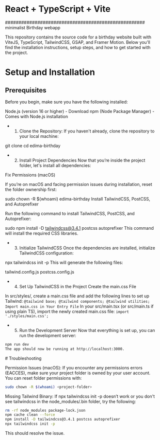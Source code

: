 # React + TypeScript + Vite




####################################################
minimalist Birthday webapp

This repository contains the source code for a birthday website built with ViteJS, TypeScript, TailwindCSS, GSAP, and Framer Motion. Below you'll find the installation instructions, setup steps, and how to get started with the project.

# Setup and Installation

## Prerequisites
Before you begin, make sure you have the following installed:

Node.js (version 16 or higher) - Download
npm (Node Package Manager) - Comes with Node.js installation
- 1. Clone the Repository:
If you haven't already, clone the repository to your local machine:

git clone <repository-url>
cd edima-birthday
- 2. Install Project Dependencies
Now that you’re inside the project folder, let's install all dependencies:

Fix Permissions (macOS)

If you’re on macOS and facing permission issues during installation, reset the folder ownership first:

sudo chown -R $(whoami) edima-birthday
Install TailwindCSS, PostCSS, and Autoprefixer

Run the following command to install TailwindCSS, PostCSS, and Autoprefixer:

sudo npm install -D tailwindcss@3.4.1 postcss autoprefixer
This command will install the required CSS libraries.

- 3. Initialize TailwindCSS
Once the dependencies are installed, initialize TailwindCSS configuration:

npx tailwindcss init -p
This will generate the following files:

tailwind.config.js
postcss.config.js
- 4. Set Up TailwindCSS in the Project
Create the main.css File

In src/styles/, create a main.css file and add the following lines to set up Tailwind:
`
@tailwind base;
@tailwind components;
@tailwind utilities;
Import main.css in Your Entry File
`
In your src/main.tsx (or src/main.ts if using plain TS), import the newly created main.css file:
`
import './styles/main.css';
`
- 5. Run the Development Server
Now that everything is set up, you can run the development server:
```bash
npm run dev
The app should now be running at http://localhost:3000.
```
# Troubleshooting

Permission Issues (macOS): If you encounter any permissions errors (EACCES), make sure your project folder is owned by your user account. You can reset folder permissions with:
```bash
sudo chown -R $(whoami) <project-folder>
```

Missing Tailwind Binary: If npx tailwindcss init -p doesn’t work or you don't see tailwindcss in the node_modules/.bin folder, try the following:

```bash
rm -rf node_modules package-lock.json
npm cache clean --force
npm install -D tailwindcss@3.4.1 postcss autoprefixer
npx tailwindcss init -p
```
This should resolve the issue.
